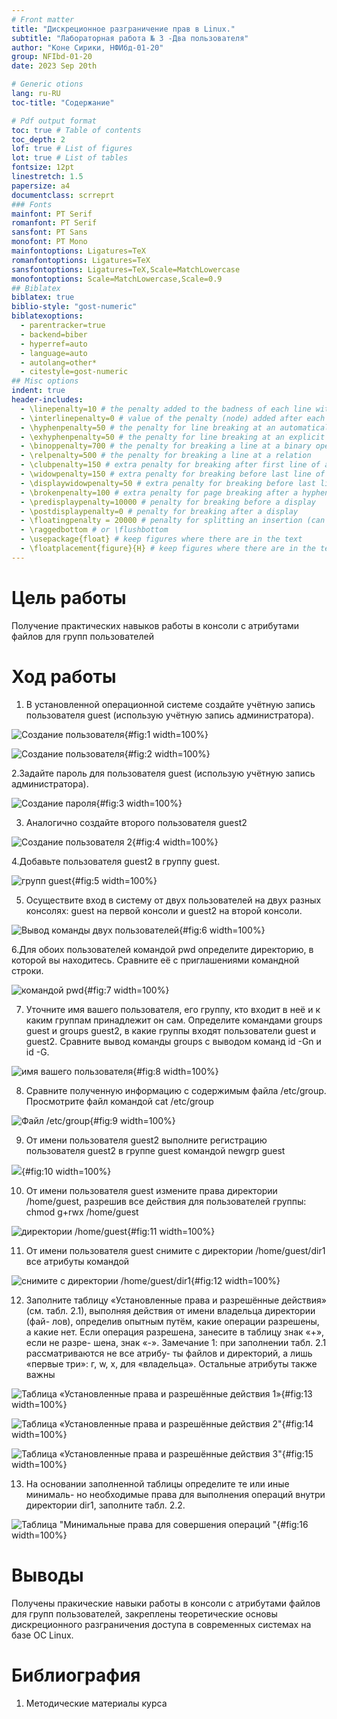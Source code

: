 ```yaml
---
# Front matter
title: "Дискреционное разграничение прав в Linux."
subtitle: "Лабораторная работа № 3 -Два пользователя"
author: "Коне Сирики, НФИбд-01-20"
group: NFIbd-01-20
date: 2023 Sep 20th

# Generic otions
lang: ru-RU
toc-title: "Содержание"

# Pdf output format
toc: true # Table of contents
toc_depth: 2
lof: true # List of figures
lot: true # List of tables
fontsize: 12pt
linestretch: 1.5
papersize: a4
documentclass: scrreprt
### Fonts
mainfont: PT Serif
romanfont: PT Serif
sansfont: PT Sans
monofont: PT Mono
mainfontoptions: Ligatures=TeX
romanfontoptions: Ligatures=TeX
sansfontoptions: Ligatures=TeX,Scale=MatchLowercase
monofontoptions: Scale=MatchLowercase,Scale=0.9
## Biblatex
biblatex: true
biblio-style: "gost-numeric"
biblatexoptions:
  - parentracker=true
  - backend=biber
  - hyperref=auto
  - language=auto
  - autolang=other*
  - citestyle=gost-numeric
## Misc options
indent: true
header-includes:
  - \linepenalty=10 # the penalty added to the badness of each line within a paragraph (no associated penalty node) Increasing the value makes tex try to have fewer lines in the paragraph.
  - \interlinepenalty=0 # value of the penalty (node) added after each line of a paragraph.
  - \hyphenpenalty=50 # the penalty for line breaking at an automatically inserted hyphen
  - \exhyphenpenalty=50 # the penalty for line breaking at an explicit hyphen
  - \binoppenalty=700 # the penalty for breaking a line at a binary operator
  - \relpenalty=500 # the penalty for breaking a line at a relation
  - \clubpenalty=150 # extra penalty for breaking after first line of a paragraph
  - \widowpenalty=150 # extra penalty for breaking before last line of a paragraph
  - \displaywidowpenalty=50 # extra penalty for breaking before last line before a display math
  - \brokenpenalty=100 # extra penalty for page breaking after a hyphenated line
  - \predisplaypenalty=10000 # penalty for breaking before a display
  - \postdisplaypenalty=0 # penalty for breaking after a display
  - \floatingpenalty = 20000 # penalty for splitting an insertion (can only be split footnote in standard LaTeX)
  - \raggedbottom # or \flushbottom
  - \usepackage{float} # keep figures where there are in the text
  - \floatplacement{figure}{H} # keep figures where there are in the text
---
```


# Цель работы

Получение практических навыков работы в консоли с атрибутами файлов для групп пользователей

# Ход работы

1. В установленной операционной системе создайте учётную запись пользователя guest (использую учётную запись администратора).

![Создание пользователя](images/1.png){#fig:1 width=100%}

  
![Создание пользователя](images/1.1.png){#fig:2 width=100%}

2.Задайте пароль для пользователя guest (использую учётную запись администратора).

![Создание пароля](images/2.png){#fig:3 width=100%}

3. Аналогично создайте второго пользователя guest2

 ![Создание пользователя 2](images/3.png){#fig:4 width=100%}

4.Добавьте пользователя guest2 в группу guest.

![групп guest](images/4.png){#fig:5 width=100%}

5. Осуществите вход в систему от двух пользователей на двух разных консолях: guest на первой консоли и guest2 на второй консоли.

![Вывод команды двух пользователей](images/5.png){#fig:6 width=100%}

6.Для обоих пользователей командой pwd определите директорию, в которой вы находитесь. Сравните её с приглашениями командной строки.

![командой pwd](images/6.png){#fig:7 width=100%}

7. Уточните имя вашего пользователя, его группу, кто входит в неё
и к каким группам принадлежит он сам. Определите командами
groups guest и groups guest2, в какие группы входят пользователи guest и guest2. Сравните вывод команды groups с выводом команд
id -Gn и id -G.

![имя вашего пользователя](images/7.png){#fig:8 width=100%}

8. Сравните полученную информацию с содержимым файла /etc/group.
Просмотрите файл командой
cat /etc/group

![Файл /etc/group](images/8.png){#fig:9 width=100%}

9. От имени пользователя guest2 выполните регистрацию пользователя
guest2 в группе guest командой
newgrp guest

![](images/9.png){#fig:10 width=100%}

10. От имени пользователя guest измените права директории /home/guest,
разрешив все действия для пользователей группы:
chmod g+rwx /home/guest

![директории /home/guest](images/10.png){#fig:11 width=100%}

11. От имени пользователя guest снимите с директории /home/guest/dir1
все атрибуты командой

![снимите с директории /home/guest/dir1](images/11.png){#fig:12 width=100%}

12. Заполните таблицу «Установленные права и разрешённые действия»
(см. табл. 2.1), выполняя действия от имени владельца директории (фай-
лов), определив опытным путём, какие операции разрешены, а какие нет.
Если операция разрешена, занесите в таблицу знак «+», если не разре-
шена, знак «-».
Замечание 1: при заполнении табл. 2.1 рассматриваются не все атрибу-
ты файлов и директорий, а лишь «первые три»: г, w, х, для «владельца».
Остальные атрибуты также важны

![Таблица «Установленные права и разрешённые действия 1»](images/12.png){#fig:13 width=100%}

![Таблица «Установленные права и разрешённые действия  2"](images/13.png){#fig:14 width=100%}

![Таблица «Установленные права и разрешённые действия  3"](images/14.png){#fig:15 width=100%}

13. На основании заполненной таблицы определите те или иные минималь-
но необходимые права для выполнения операций внутри директории
dir1, заполните табл. 2.2.

![Таблица "Минимальные права для совершения операций "](images/15.png){#fig:16 width=100%}

# Выводы

Получены пракические навыки работы в консоли с атрибутами файлов для групп пользователей, закреплены теоретические основы дискреционного разграничения доступа в современных системах на базе ОС Linux.

# Библиография

1. Методические материалы курса
